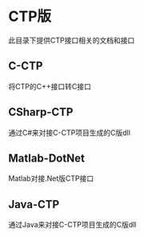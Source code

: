 # CTP版

此目录下提供CTP接口相关的文档和接口

## C-CTP
将CTP的C++接口转C接口

## CSharp-CTP
通过C#来对接C-CTP项目生成的C版dll

## Matlab-DotNet
Matlab对接.Net版CTP接口

## Java-CTP
通过Java来对接C-CTP项目生成的C版dll